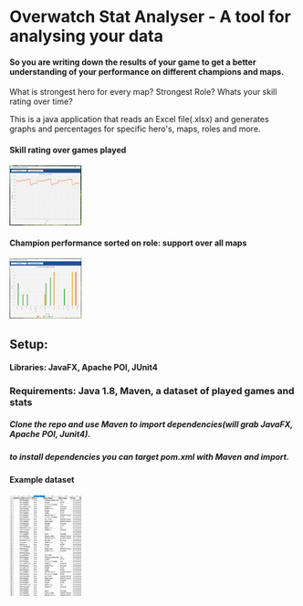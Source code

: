 # Overwatch Stat Analyser - A tool for analysing your data

#### So you are writing down the results of your game to get a better understanding of your performance on different champions and maps. 

What is strongest hero for every map? Strongest Role? Whats your skill rating over time?

This is a java application that reads an Excel file(.xlsx) and generates graphs and percentages for specific hero's, maps, roles and more.

#### Skill rating over games played
<img src="https://github.com/TimAndreJacobsen/OverwatchStatAnalyser/raw/master/assets/sr-over-time.PNG" alt="skill-rating-graph-ui" height="25%" width="25%">


#### Champion performance sorted on role: support over all maps
<img src="https://github.com/TimAndreJacobsen/OverwatchStatAnalyser/raw/master/assets/role-win-rate-over-map.PNG" alt="support-win-rate-over-map" height="25%" width="25%">


## Setup:
#### Libraries: JavaFX, Apache POI, JUnit4
### Requirements: Java 1.8, Maven, a dataset of played games and stats
##### Clone the repo and use Maven to import dependencies(will grab JavaFX, Apache POI, Junit4).
##### to install dependencies you can target pom.xml with Maven and import.

#### Example dataset
<img src="https://github.com/TimAndreJacobsen/OverwatchStatAnalyser/raw/master/assets/dataset.PNG" alt="example-dataset" height="25%" width="25%">
